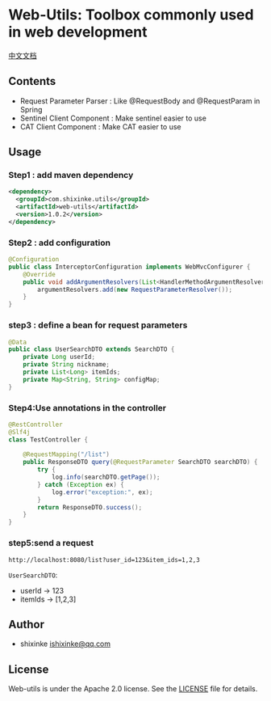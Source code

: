
# Web-Utils: Toolbox commonly used in web development

[中文文档](http://github.com/shixinke/web-utils/blob/master/README_zh.md)

## Contents

- Request Parameter Parser : Like @RequestBody and @RequestParam in Spring
- Sentinel Client Component : Make sentinel easier to use
- CAT Client Component : Make CAT easier to use


## Usage

### Step1 : add maven dependency

```xml
<dependency>
  <groupId>com.shixinke.utils</groupId>
  <artifactId>web-utils</artifactId>
  <version>1.0.2</version>
</dependency>
```

### Step2 : add configuration


```java
@Configuration
public class InterceptorConfiguration implements WebMvcConfigurer {
    @Override
    public void addArgumentResolvers(List<HandlerMethodArgumentResolver> argumentResolvers) {
        argumentResolvers.add(new RequestParameterResolver());
    }
}
```

### step3 : define a bean for request parameters

```java
@Data
public class UserSearchDTO extends SearchDTO {
    private Long userId;
    private String nickname;
    private List<Long> itemIds;
    private Map<String, String> configMap;
}
```

### Step4:Use annotations in the controller

```java
@RestController
@Slf4j
class TestController {
    
    @RequestMapping("/list")
    public ResponseDTO query(@RequestParameter SearchDTO searchDTO) {
        try {
            log.info(searchDTO.getPage());
        } catch (Exception ex) {
            log.error("exception:", ex);
        }
        return ResponseDTO.success();
    }
}
```

### step5:send a request 


`http://localhost:8080/list?user_id=123&item_ids=1,2,3`

`UserSearchDTO`:

- userId -> 123
- itemIds -> [1,2,3]



## Author

- shixinke <ishixinke@qq.com>


## License

Web-utils is under the Apache 2.0 license. See the [LICENSE](https://github.com/shixinke/web-utils/blob/master/LICENSE.txt) file for details.

